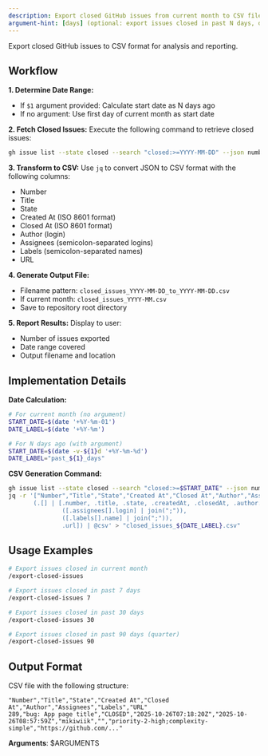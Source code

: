 ```yaml
---
description: Export closed GitHub issues from current month to CSV file
argument-hint: [days] (optional: export issues closed in past N days, default: current month)
---
```


Export closed GitHub issues to CSV format for analysis and reporting.

## Workflow

**1. Determine Date Range:**

- If `$1` argument provided: Calculate start date as N days ago
- If no argument: Use first day of current month as start date

**2. Fetch Closed Issues:**
Execute the following command to retrieve closed issues:

```bash
gh issue list --state closed --search "closed:>=YYYY-MM-DD" --json number,title,state,closedAt,createdAt,author,assignees,labels,url --limit 1000
```

**3. Transform to CSV:**
Use `jq` to convert JSON to CSV format with the following columns:

- Number
- Title
- State
- Created At (ISO 8601 format)
- Closed At (ISO 8601 format)
- Author (login)
- Assignees (semicolon-separated logins)
- Labels (semicolon-separated names)
- URL

**4. Generate Output File:**

- Filename pattern: `closed_issues_YYYY-MM-DD_to_YYYY-MM-DD.csv`
- If current month: `closed_issues_YYYY-MM.csv`
- Save to repository root directory

**5. Report Results:**
Display to user:

- Number of issues exported
- Date range covered
- Output filename and location

## Implementation Details

**Date Calculation:**

```bash
# For current month (no argument)
START_DATE=$(date '+%Y-%m-01')
DATE_LABEL=$(date '+%Y-%m')

# For N days ago (with argument)
START_DATE=$(date -v-${1}d '+%Y-%m-%d')
DATE_LABEL="past_${1}_days"
```

**CSV Generation Command:**

```bash
gh issue list --state closed --search "closed:>=$START_DATE" --json number,title,state,closedAt,createdAt,author,assignees,labels,url --limit 1000 | \
jq -r '["Number","Title","State","Created At","Closed At","Author","Assignees","Labels","URL"],
       (.[] | [.number, .title, .state, .createdAt, .closedAt, .author.login,
               ([.assignees[].login] | join(";")),
               ([.labels[].name] | join(";")),
               .url]) | @csv' > "closed_issues_${DATE_LABEL}.csv"
```

## Usage Examples

```bash
# Export issues closed in current month
/export-closed-issues

# Export issues closed in past 7 days
/export-closed-issues 7

# Export issues closed in past 30 days
/export-closed-issues 30

# Export issues closed in past 90 days (quarter)
/export-closed-issues 90
```

## Output Format

CSV file with the following structure:

```csv
"Number","Title","State","Created At","Closed At","Author","Assignees","Labels","URL"
289,"bug: App page title","CLOSED","2025-10-26T07:18:20Z","2025-10-26T08:57:59Z","mikiwiik","","priority-2-high;complexity-simple","https://github.com/..."
```

**Arguments**: $ARGUMENTS
